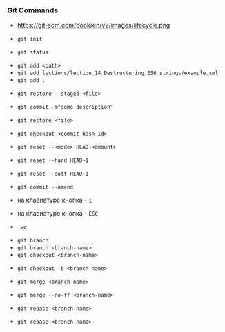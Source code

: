 ### Git Commands


* https://git-scm.com/book/en/v2/images/lifecycle.png

* `git init`
* `git status`

<!-- Добавить в *stage* этап. *Stage* - быть готовым к фиксации  -->
* `git add <path>`
* `git add lections/lection_14_Destructuring_ES6_strings/example.xml`
* `git add .`

<!-- Убрать файл из Staged в Modified/Deleted/Created -->
* `git restore --staged <file>`

<!-- Зафикскировать все файлы в Staged этапе -->
* `git commit -m"some description"`


<!-- Отменить любые изменения в файле -->
* `git restore <file>`



* `git checkout <commit hash id>`



<!-- Удаление последнего коммита -->

* `git reset --<mode> HEAD~<amount>`

<!-- Удаление последнего коммита и все изменения -->
* `git reset --hard HEAD~1`

<!-- Удаление последнего коммита !но! не изменения -->
* `git reset --soft HEAD~1` 


<!-- Перезапись коммита -->
* `git commit --amend`



<!-- vim editor / commands -->

<!-- для входа в режим редактирования -->
* на клавиатуре кнопка - `i`

<!-- для выхода из режиа редактирования -->
* на клавиатуре кнопка - `ESC`

<!-- для сохранения сообщения и выхода из VIM -->
* `:wq`



<!-- ------------- -->
<!-- Branch -->

* `git branch`
* `git branch <branch-name>`
* `git checkout <branch-name>`

<!-- create branch and checkout -->
* `git checkout -b <branch-name>`


<!-- Merge with/without --no-ff -->

<!-- 
Возможны 2 режима:
1) Если существуют коммиты в обоих ветках - слияние через Merge коммит
2) Если в target ветке небыло изменений по сравнению с merge веткой,
то произойдет перемотка (fast-forward) на merge ветку
 -->
* `git merge <branch-name>`


<!-- Слияние через создание Merge коммита -->
* `git merge --no-ff <branch-name>`


<!-- Rebase, -i -->

* `git rebase <branch-name>`

* `git rebase <branch-name>`


<!-- Push, Pull, Origin, PR, github... -->